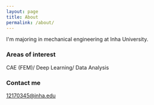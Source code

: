 ```yaml
---
layout: page
title: About
permalink: /about/
---
```


I'm majoring in mechanical engineering at Inha University.

### Areas of interest
CAE (FEM)/ Deep Learning/ Data Analysis


### Contact me

[12170345@inha.edu](mailto:12170345@inha.edu)
